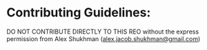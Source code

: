 # Contributing Guidelines:
DO NOT CONTRIBUTE DIRECTLY TO THIS REO without the express permission from Alex Shukhman (alex.jacob.shukhman@gmail.com)
